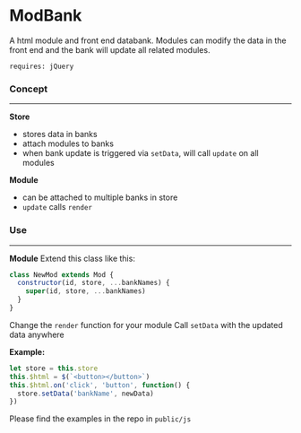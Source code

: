 # ModBank
A html module and front end databank. Modules can modify the data in the front end and the bank will update all related modules.

`requires: jQuery`

### Concept
---
**Store**
- stores data in banks
- attach modules to banks
- when bank update is triggered via `setData`, will call `update` on all modules

**Module**
- can be attached to multiple banks in store
- `update` calls `render`

### Use
---
**Module**
Extend this class like this:
```javascript
class NewMod extends Mod {
  constructor(id, store, ...bankNames) {
    super(id, store, ...bankNames)
  }
}
```
Change the `render` function for your module
Call `setData` with the updated data anywhere

**Example:**
```javascript
let store = this.store
this.$html = $(`<button></button>`)
this.$html.on('click', 'button', function() {
  store.setData('bankName', newData)
})
```
Please find the examples in the repo in `public/js`

